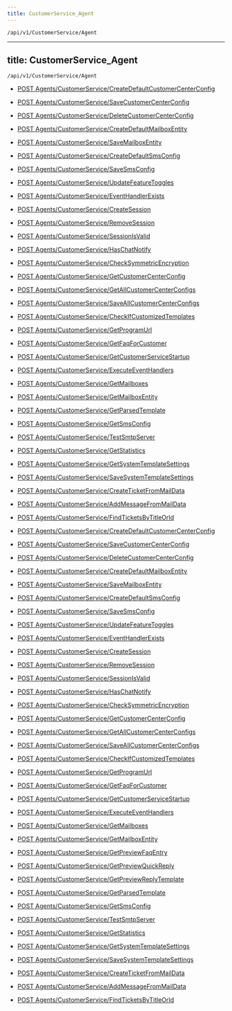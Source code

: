 ```yaml
---
title: CustomerService_Agent
---
```


```http
/api/v1/CustomerService/Agent
```

---
title: CustomerService_Agent
---

```http
/api/v1/CustomerService/Agent
```




* [POST Agents/CustomerService/CreateDefaultCustomerCenterConfig](v1CustomerServiceAgent_CreateDefaultCustomerCenterConfig.md)

* [POST Agents/CustomerService/SaveCustomerCenterConfig](v1CustomerServiceAgent_SaveCustomerCenterConfig.md)

* [POST Agents/CustomerService/DeleteCustomerCenterConfig](v1CustomerServiceAgent_DeleteCustomerCenterConfig.md)

* [POST Agents/CustomerService/CreateDefaultMailboxEntity](v1CustomerServiceAgent_CreateDefaultMailboxEntity.md)

* [POST Agents/CustomerService/SaveMailboxEntity](v1CustomerServiceAgent_SaveMailboxEntity.md)

* [POST Agents/CustomerService/CreateDefaultSmsConfig](v1CustomerServiceAgent_CreateDefaultSmsConfig.md)

* [POST Agents/CustomerService/SaveSmsConfig](v1CustomerServiceAgent_SaveSmsConfig.md)

* [POST Agents/CustomerService/UpdateFeatureToggles](v1CustomerServiceAgent_UpdateFeatureToggles.md)

* [POST Agents/CustomerService/EventHandlerExists](v1CustomerServiceAgent_EventHandlerExists.md)

* [POST Agents/CustomerService/CreateSession](v1CustomerServiceAgent_CreateSession.md)

* [POST Agents/CustomerService/RemoveSession](v1CustomerServiceAgent_RemoveSession.md)

* [POST Agents/CustomerService/SessionIsValid](v1CustomerServiceAgent_SessionIsValid.md)

* [POST Agents/CustomerService/HasChatNotify](v1CustomerServiceAgent_HasChatNotify.md)

* [POST Agents/CustomerService/CheckSymmetricEncryption](v1CustomerServiceAgent_CheckSymmetricEncryption.md)

* [POST Agents/CustomerService/GetCustomerCenterConfig](v1CustomerServiceAgent_GetCustomerCenterConfig.md)

* [POST Agents/CustomerService/GetAllCustomerCenterConfigs](v1CustomerServiceAgent_GetAllCustomerCenterConfigs.md)

* [POST Agents/CustomerService/SaveAllCustomerCenterConfigs](v1CustomerServiceAgent_SaveAllCustomerCenterConfigs.md)

* [POST Agents/CustomerService/CheckIfCustomizedTemplates](v1CustomerServiceAgent_CheckIfCustomizedTemplates.md)

* [POST Agents/CustomerService/GetProgramUrl](v1CustomerServiceAgent_GetProgramUrl.md)

* [POST Agents/CustomerService/GetFaqForCustomer](v1CustomerServiceAgent_GetFaqForCustomer.md)

* [POST Agents/CustomerService/GetCustomerServiceStartup](v1CustomerServiceAgent_GetCustomerServiceStartup.md)

* [POST Agents/CustomerService/ExecuteEventHandlers](v1CustomerServiceAgent_ExecuteEventHandlers.md)

* [POST Agents/CustomerService/GetMailboxes](v1CustomerServiceAgent_GetMailboxes.md)

* [POST Agents/CustomerService/GetMailboxEntity](v1CustomerServiceAgent_GetMailboxEntity.md)

* [POST Agents/CustomerService/GetParsedTemplate](v1CustomerServiceAgent_GetParsedTemplate.md)

* [POST Agents/CustomerService/GetSmsConfig](v1CustomerServiceAgent_GetSmsConfig.md)

* [POST Agents/CustomerService/TestSmtpServer](v1CustomerServiceAgent_TestSmtpServer.md)

* [POST Agents/CustomerService/GetStatistics](v1CustomerServiceAgent_GetStatistics.md)

* [POST Agents/CustomerService/GetSystemTemplateSettings](v1CustomerServiceAgent_GetSystemTemplateSettings.md)

* [POST Agents/CustomerService/SaveSystemTemplateSettings](v1CustomerServiceAgent_SaveSystemTemplateSettings.md)

* [POST Agents/CustomerService/CreateTicketFromMailData](v1CustomerServiceAgent_CreateTicketFromMailData.md)

* [POST Agents/CustomerService/AddMessageFromMailData](v1CustomerServiceAgent_AddMessageFromMailData.md)

* [POST Agents/CustomerService/FindTicketsByTitleOrId](v1CustomerServiceAgent_FindTicketsByTitleOrId.md)


* [POST Agents/CustomerService/CreateDefaultCustomerCenterConfig](v1CustomerServiceAgent_CreateDefaultCustomerCenterConfig.md)

* [POST Agents/CustomerService/SaveCustomerCenterConfig](v1CustomerServiceAgent_SaveCustomerCenterConfig.md)

* [POST Agents/CustomerService/DeleteCustomerCenterConfig](v1CustomerServiceAgent_DeleteCustomerCenterConfig.md)

* [POST Agents/CustomerService/CreateDefaultMailboxEntity](v1CustomerServiceAgent_CreateDefaultMailboxEntity.md)

* [POST Agents/CustomerService/SaveMailboxEntity](v1CustomerServiceAgent_SaveMailboxEntity.md)

* [POST Agents/CustomerService/CreateDefaultSmsConfig](v1CustomerServiceAgent_CreateDefaultSmsConfig.md)

* [POST Agents/CustomerService/SaveSmsConfig](v1CustomerServiceAgent_SaveSmsConfig.md)

* [POST Agents/CustomerService/UpdateFeatureToggles](v1CustomerServiceAgent_UpdateFeatureToggles.md)

* [POST Agents/CustomerService/EventHandlerExists](v1CustomerServiceAgent_EventHandlerExists.md)

* [POST Agents/CustomerService/CreateSession](v1CustomerServiceAgent_CreateSession.md)

* [POST Agents/CustomerService/RemoveSession](v1CustomerServiceAgent_RemoveSession.md)

* [POST Agents/CustomerService/SessionIsValid](v1CustomerServiceAgent_SessionIsValid.md)

* [POST Agents/CustomerService/HasChatNotify](v1CustomerServiceAgent_HasChatNotify.md)

* [POST Agents/CustomerService/CheckSymmetricEncryption](v1CustomerServiceAgent_CheckSymmetricEncryption.md)

* [POST Agents/CustomerService/GetCustomerCenterConfig](v1CustomerServiceAgent_GetCustomerCenterConfig.md)

* [POST Agents/CustomerService/GetAllCustomerCenterConfigs](v1CustomerServiceAgent_GetAllCustomerCenterConfigs.md)

* [POST Agents/CustomerService/SaveAllCustomerCenterConfigs](v1CustomerServiceAgent_SaveAllCustomerCenterConfigs.md)

* [POST Agents/CustomerService/CheckIfCustomizedTemplates](v1CustomerServiceAgent_CheckIfCustomizedTemplates.md)

* [POST Agents/CustomerService/GetProgramUrl](v1CustomerServiceAgent_GetProgramUrl.md)

* [POST Agents/CustomerService/GetFaqForCustomer](v1CustomerServiceAgent_GetFaqForCustomer.md)

* [POST Agents/CustomerService/GetCustomerServiceStartup](v1CustomerServiceAgent_GetCustomerServiceStartup.md)

* [POST Agents/CustomerService/ExecuteEventHandlers](v1CustomerServiceAgent_ExecuteEventHandlers.md)

* [POST Agents/CustomerService/GetMailboxes](v1CustomerServiceAgent_GetMailboxes.md)

* [POST Agents/CustomerService/GetMailboxEntity](v1CustomerServiceAgent_GetMailboxEntity.md)

* [POST Agents/CustomerService/GetPreviewFaqEntry](v1CustomerServiceAgent_GetPreviewFaqEntry.md)

* [POST Agents/CustomerService/GetPreviewQuickReply](v1CustomerServiceAgent_GetPreviewQuickReply.md)

* [POST Agents/CustomerService/GetPreviewReplyTemplate](v1CustomerServiceAgent_GetPreviewReplyTemplate.md)

* [POST Agents/CustomerService/GetParsedTemplate](v1CustomerServiceAgent_GetParsedTemplate.md)

* [POST Agents/CustomerService/GetSmsConfig](v1CustomerServiceAgent_GetSmsConfig.md)

* [POST Agents/CustomerService/TestSmtpServer](v1CustomerServiceAgent_TestSmtpServer.md)

* [POST Agents/CustomerService/GetStatistics](v1CustomerServiceAgent_GetStatistics.md)

* [POST Agents/CustomerService/GetSystemTemplateSettings](v1CustomerServiceAgent_GetSystemTemplateSettings.md)

* [POST Agents/CustomerService/SaveSystemTemplateSettings](v1CustomerServiceAgent_SaveSystemTemplateSettings.md)

* [POST Agents/CustomerService/CreateTicketFromMailData](v1CustomerServiceAgent_CreateTicketFromMailData.md)

* [POST Agents/CustomerService/AddMessageFromMailData](v1CustomerServiceAgent_AddMessageFromMailData.md)

* [POST Agents/CustomerService/FindTicketsByTitleOrId](v1CustomerServiceAgent_FindTicketsByTitleOrId.md)